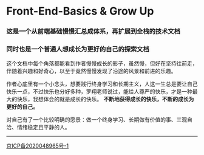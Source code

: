 <h1 style="textAlign: center;">Front-End-Basics & Grow Up</h1>

<h3  style="textAlign: center;">这是一个从前端基础慢慢汇总成体系，再扩展到全栈的技术文档</h3>
<h3  style="textAlign: center; paddingBottom: 40px;">同时也是一个普通人想成长为更好的自己的探索文档</h3>

<p>这个文档中每个角落都能看到作者慢慢成长的影子，虽然慢，但好在坚持往前走，伴随着兴趣和好奇心，以至于竟然慢慢发现了沿途的风景和前进的乐趣。</p>

<p>
作者心底里有一个小念头，想要践行终身学习和长期主义，人这一生总是要让自己快乐一点，不过快乐也分好多种，罗翔老师说过，能给人尊严的快乐，才是一种最大的快乐，我想体会的就是成长的快乐。
<b>不断地获得成长的快乐，不断的成长为更好的自己。</b>
</p>

<p>对自己有了一个比较明确的愿景：做一个终身学习、长期做有价值的事、三观自洽、情绪稳定且平静的人。</p>

---
<a href="https://beian.miit.gov.cn/" target="_blank">京ICP备2020048965号-1</a>





